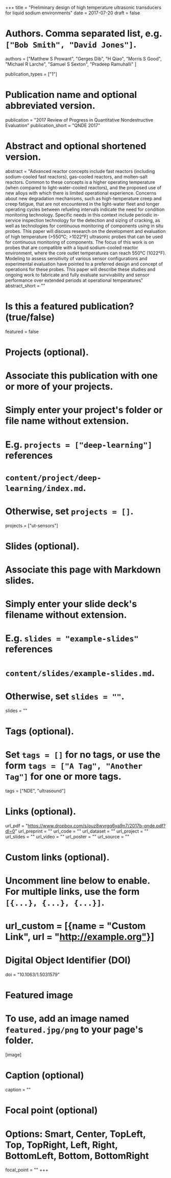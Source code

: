 +++
title = "Preliminary design of high temperature ultrasonic transducers for liquid sodium environments"
date = 2017-07-20
draft = false

# Authors. Comma separated list, e.g. `["Bob Smith", "David Jones"]`.
authors = ["Matthew S Prowant", "Gerges Dib", "H Qiao", "Morris S Good", "Michael R Larche",  "Samuel S Sexton", "Pradeep Ramuhalli" ]

publication_types = ["1"]

# Publication name and optional abbreviated version.
publication = "2017 Review of Progress in Quantitative Nondestructive Evaluation"
publication_short = "QNDE 2017"

# Abstract and optional shortened version.
abstract = "Advanced reactor concepts include fast reactors (including sodium-cooled fast reactors), gas-cooled reactors, and molten-salt reactors. Common to these concepts is a higher operating temperature (when compared to light-water-cooled reactors), and the proposed use of new alloys with which there is limited operational experience. Concerns about new degradation mechanisms, such as high-temperature creep and creep fatigue, that are not encountered in the light-water fleet and longer operating cycles between refueling intervals indicate the need for condition monitoring technology. Specific needs in this context include periodic in-service inspection technology for the detection and sizing of cracking, as well as technologies for continuous monitoring of components using in situ probes. This paper will discuss research on the development and evaluation of high temperature (>550°C; >1022°F) ultrasonic probes that can be used for continuous monitoring of components. The focus of this work is on probes that are compatible with a liquid sodium-cooled reactor environment, where the core outlet temperatures can reach 550°C (1022°F). Modeling to assess sensitivity of various sensor configurations and experimental evaluation have pointed to a preferred design and concept of operations for these probes. This paper will describe these studies and ongoing work to fabricate and fully evaluate survivability and sensor performance over extended periods at operational temperatures"
abstract_short = ""

# Is this a featured publication? (true/false)
featured = false

# Projects (optional).
#   Associate this publication with one or more of your projects.
#   Simply enter your project's folder or file name without extension.
#   E.g. `projects = ["deep-learning"]` references 
#   `content/project/deep-learning/index.md`.
#   Otherwise, set `projects = []`.
projects = ["ut-sensors"]

# Slides (optional).
#   Associate this page with Markdown slides.
#   Simply enter your slide deck's filename without extension.
#   E.g. `slides = "example-slides"` references 
#   `content/slides/example-slides.md`.
#   Otherwise, set `slides = ""`.
slides = ""

# Tags (optional).
#   Set `tags = []` for no tags, or use the form `tags = ["A Tag", "Another Tag"]` for one or more tags.
tags = ["NDE", "ultrasound"]

# Links (optional).
url_pdf = "https://www.dropbox.com/s/ouz8wvrgq6ya9n7/2017b-qnde.pdf?dl=0"
url_preprint = ""
url_code = ""
url_dataset = ""
url_project = ""
url_slides = ""
url_video = ""
url_poster = ""
url_source = ""

# Custom links (optional).
#   Uncomment line below to enable. For multiple links, use the form `[{...}, {...}, {...}]`.
# url_custom = [{name = "Custom Link", url = "http://example.org"}]

# Digital Object Identifier (DOI)
doi = "10.1063/1.5031579"

# Featured image
# To use, add an image named `featured.jpg/png` to your page's folder. 
[image]
  # Caption (optional)
  caption = ""

  # Focal point (optional)
  # Options: Smart, Center, TopLeft, Top, TopRight, Left, Right, BottomLeft, Bottom, BottomRight
  focal_point = ""
+++
